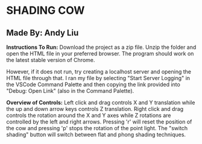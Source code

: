 # SHADING COW
## Made By: Andy Liu

**Instructions To Run:** 
Download the project as a zip file. Unzip the folder and open the HTML file in your preferred browser. The program should work on the latest stable version of Chrome. 

However, if it does not run, try creating a localhost server and opening the HTML file through that. I ran my file by selecting "Start Server Logging" in the VSCode Command Palette and then copying the link provided into "Debug: Open Link" (also in the Command Palette).

**Overview of Controls:** 
Left click and drag controls X and Y translation while the up and down arrow keys controls Z translation. Right click and drag controls the rotation around the X and Y axes while Z rotations are controlled by the left and right arrows. Pressing 'r' will reset the position of the cow and pressing 'p' stops the rotation of the point light. The "switch shading" button will switch between flat and phong shading techniques.




